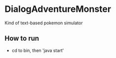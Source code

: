 # DialogAdventureMonster
 Kind of text-based pokemon simulator
 
## How to run
- cd to bin, then 'java start'
